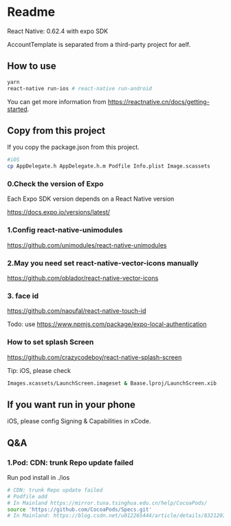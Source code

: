 # Readme

React Native: 0.62.4 with expo SDK

AccountTemplate is separated from a third-party project for aelf.

## How to use

```bash
yarn
react-native run-ios # react-native run-android
```

You can get more information from https://reactnative.cn/docs/getting-started.

## Copy from this project

If you copy the package.json from this project.

```bash
#iOS
cp AppDelegate.h AppDelegate.h.m Podfile Info.plist Image.scassets
```

### 0.Check the version of Expo

Each Expo SDK version depends on a React Native version 

https://docs.expo.io/versions/latest/

### 1.Config react-native-unimodules

https://github.com/unimodules/react-native-unimodules

### 2.May you need set react-native-vector-icons manually

https://github.com/oblador/react-native-vector-icons

### 3. face id

https://github.com/naoufal/react-native-touch-id

Todo: use https://www.npmjs.com/package/expo-local-authentication

### How to set splash Screen

https://github.com/crazycodeboy/react-native-splash-screen

Tip: iOS, please check 

```bash
Images.xcassets/LaunchScreen.imageset & Baase.lproj/LaunchScreen.xib
```

## If you want run in your phone

iOS, please config Signing & Capabilities in xCode.

## Q&A

### 1.Pod: CDN: trunk Repo update failed

Run pod install in ./ios
```bash
# CDN: trunk Repo update failed
# Podfile add
# In Mainland https://mirror.tuna.tsinghua.edu.cn/help/CocoaPods/
source 'https://github.com/CocoaPods/Specs.git'
# In Mainland: https://blog.csdn.net/u012265444/article/details/83212038
```
